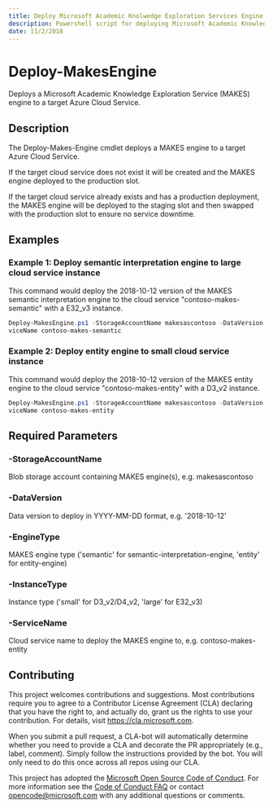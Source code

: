 ```yaml
---
title: Deploy Microsoft Academic Knolwedge Exploration Services Engine
description: Powershell script for deploying Microsoft Academic Knowledge Exploration Service (MAKES) engines to Azure Cloud Services
date: 11/2/2018
---
```


# Deploy-MakesEngine

Deploys a Microsoft Academic Knowledge Exploration Service (MAKES) engine to a target Azure Cloud Service.

## Description

The Deploy-Makes-Engine cmdlet deploys a MAKES engine to a target Azure Cloud Service.

If the target cloud service does not exist it will be created and the MAKES engine deployed to the production slot.

If the target cloud service already exists and has a production deployment, the MAKES engine will be deployed to the staging slot and then swapped with the production slot to ensure no service downtime.

## Examples

### Example 1: Deploy semantic interpretation engine to large cloud service instance

This command would deploy the 2018-10-12 version of the MAKES semantic interpretation engine to the cloud service "contoso-makes-semantic" with a E32_v3 instance.

```powershell
Deploy-MakesEngine.ps1 -StorageAccountName makesascontoso -DataVersion 2018-10-12 -EngineType semantic -InstanceType large -Ser
viceName contoso-makes-semantic
```

### Example 2: Deploy entity engine to small cloud service instance

This command would deploy the 2018-10-12 version of the MAKES entity engine to the cloud service "contoso-makes-entity" with a D3_v2 instance.

```powershell
Deploy-MakesEngine.ps1 -StorageAccountName makesascontoso -DataVersion 2018-10-05 -EngineType entity -InstanceType small -Ser
viceName contoso-makes-entity
```

## Required Parameters

### -StorageAccountName
Blob storage account containing MAKES engine(s), e.g. makesascontoso

### -DataVersion
Data version to deploy in YYYY-MM-DD format, e.g. '2018-10-12'

### -EngineType
MAKES engine type ('semantic' for semantic-interpretation-engine, 'entity' for entity-engine)

### -InstanceType
Instance type ('small' for D3_v2/D4_v2, 'large' for E32_v3)

### -ServiceName
Cloud service name to deploy the MAKES engine to, e.g. contoso-makes-entity

## Contributing

This project welcomes contributions and suggestions.  Most contributions require you to agree to a
Contributor License Agreement (CLA) declaring that you have the right to, and actually do, grant us
the rights to use your contribution. For details, visit https://cla.microsoft.com.

When you submit a pull request, a CLA-bot will automatically determine whether you need to provide
a CLA and decorate the PR appropriately (e.g., label, comment). Simply follow the instructions
provided by the bot. You will only need to do this once across all repos using our CLA.

This project has adopted the [Microsoft Open Source Code of Conduct](https://opensource.microsoft.com/codeofconduct/).
For more information see the [Code of Conduct FAQ](https://opensource.microsoft.com/codeofconduct/faq/) or
contact [opencode@microsoft.com](mailto:opencode@microsoft.com) with any additional questions or comments.
